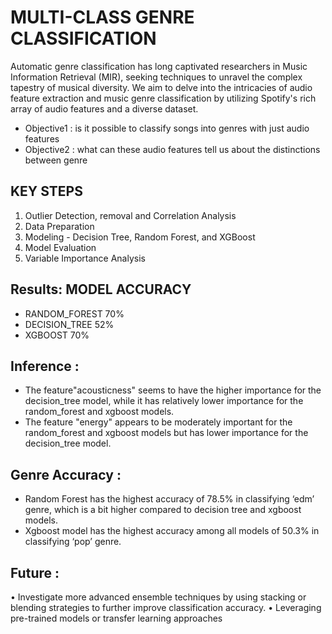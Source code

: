 # **MULTI-CLASS GENRE CLASSIFICATION**
Automatic genre classification has long captivated researchers in Music Information Retrieval (MIR), seeking techniques to unravel the complex tapestry of musical diversity. We aim to delve into the intricacies of audio feature extraction and music genre classification by utilizing Spotify's rich array of audio features and a diverse dataset.

- Objective1 : is it possible to classify songs into genres with just audio features
- Objective2 : what can these audio features tell us about the distinctions between genre

## KEY STEPS 
1. Outlier Detection, removal and Correlation Analysis
2. Data Preparation
3. Modeling - Decision Tree, Random Forest, and XGBoost
4. Model Evaluation
5. Variable Importance Analysis

## Results: MODEL ACCURACY
- RANDOM_FOREST 70%
- DECISION_TREE 52%
- XGBOOST 70%

## Inference :
- The feature"acousticness" seems to have the higher importance for the decision_tree model, while it has relatively lower importance for the random_forest and xgboost models.
- The feature "energy" appears to be moderately important for the random_forest and xgboost models but has lower importance for the decision_tree model.

## Genre Accuracy :
- Random Forest has the highest accuracy of 78.5% in classifying ‘edm’ genre, which is a bit higher compared to decision tree and xgboost models.
- Xgboost model has the highest accuracy among all models of 50.3% in classifying ‘pop’ genre.

## Future :
• Investigate more advanced ensemble techniques by using stacking or blending strategies to further improve classification accuracy.
• Leveraging pre-trained models or transfer learning approaches
